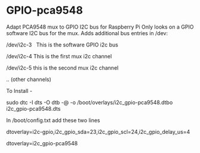 # GPIO-pca9548
Adapt PCA9548 mux to GPIO I2C bus for Raspberry Pi 
Only looks on a GPIO software I2C bus for the mux.
Adds additional bus entries in /dev:

/dev/i2c-3   This is the software GPIO i2c bus

/dev/i2c-4   This is the first mux i2c channel

/dev/i2c-5   this is the second mux i2c channel

..   (other channels)

To Install - 

sudo dtc -I dts -O dtb -@ -o /boot/overlays/i2c_gpio-pca9548.dtbo i2c_gpio-pca9548.dts

In /boot/config.txt add these two lines

dtoverlay=i2c-gpio,i2c_gpio_sda=23,i2c_gpio_scl=24,i2c_gpio_delay_us=4

dtoverlay=i2c_gpio-pca9548
